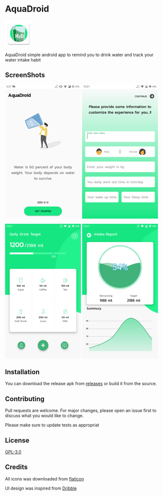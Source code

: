 # AquaDroid

<img src="/fastlane/metadata/android/en-US/images/featureGraphic.png" width="90px">

AquaDroid simple android app to remind you to drink water and track your water intake habit

## ScreenShots

<img src="/fastlane/metadata/android/en-US/images/phoneScreenshots/1-Intro.png" width="250px"> <img src="/fastlane/metadata/android/en-US/images/phoneScreenshots/2-Edit.png" width="250px"> 

<img src="/fastlane/metadata/android/en-US/images/phoneScreenshots/3-home.png" width="250px"> <img src="/fastlane/metadata/android/en-US/images/phoneScreenshots/4-Stats.png" width="250px"> 



## Installation

You can download the release apk from [releases](https://github.com/z3r0c00l-2k/AquaDroid/releases) or build it from the source.


## Contributing
Pull requests are welcome. For major changes, please open an issue first to discuss what you would like to change.

Please make sure to update tests as appropriat

## License
[GPL-3.0](https://github.com/z3r0c00l-2k/AquaDroid/blob/master/LICENSE)

## Credits
All icons was downloaded from [flaticon](www.flaticon.com)

UI design was inspired from [Dribble](dribbble.com)
